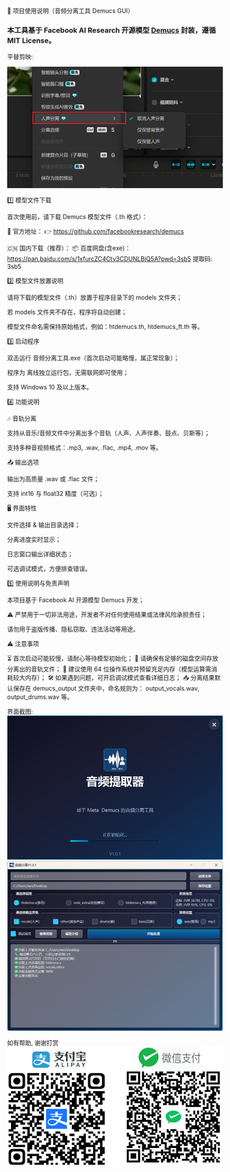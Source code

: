 🎵 项目使用说明（音频分离工具 Demucs GUI）
<h3>本工具基于 Facebook AI Research 开源模型 <a href="https://github.com/facebookresearch/demucs">Demucs</a> 封装，遵循 MIT License。</h3>
平替剪映:

![img_3.png](img_3.png)

1️⃣ 模型文件下载

首次使用前，请下载 Demucs 模型文件（.th 格式）：

🔗 官方地址：
👉 https://github.com/facebookresearch/demucs

🇨🇳 国内下载（推荐）：
📦 百度网盘(含exe)：https://pan.baidu.com/s/1xfurcZC4Ctv3CDUNLBiQ5A?pwd=3sb5  提取码: 3sb5

2️⃣ 模型文件放置说明

请将下载的模型文件（.th）放置于程序目录下的 models 文件夹；

若 models 文件夹不存在，程序将自动创建；

模型文件命名需保持原始格式，例如：htdemucs.th, htdemucs_ft.th 等。

3️⃣ 启动程序

双击运行 音频分离工具.exe（首次启动可能略慢，属正常现象）；

程序为 离线独立运行包，无需联网即可使用；

支持 Windows 10 及以上版本。

4️⃣ 功能说明

🎶 音轨分离

支持从音乐/音频文件中分离出多个音轨（人声、人声伴奏、鼓点、贝斯等）；

支持多种音视频格式：.mp3, .wav, .flac, .mp4, .mov 等。

📤 输出选项

输出为高质量 .wav 或 .flac 文件；

支持 int16 与 float32 精度（可选）；

🖥 界面特性

文件选择 & 输出目录选择；

分离进度实时显示；

日志窗口输出详细状态；

可选调试模式，方便排查错误。

5️⃣ 使用说明与免责声明

本项目基于 Facebook AI 开源模型 Demucs 开发；

⚠️ 严禁用于一切非法用途，开发者不对任何使用结果或法律风险承担责任；

请勿用于盗版传播、隐私窃取、违法活动等用途。

⚠️ 注意事项

⏳ 首次启动可能较慢，请耐心等待模型初始化；
💾 请确保有足够的磁盘空间存放分离出的音轨文件；
🧠 建议使用 64 位操作系统并预留充足内存（模型运算需消耗较大内存）；
🛠 如果遇到问题，可开启调试模式查看详细日志；
📥 分离结果默认保存在 demucs_output 文件夹中，命名规则为：
output_vocals.wav, output_drums.wav 等。

界面截图:
![img.png](img.png)
![img_1.png](img_1.png)

如有帮助, 谢谢打赏
![customer_service.png](qt%2Fimg%2Fcustomer_service.png)
